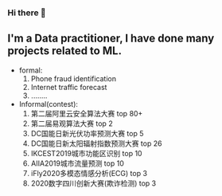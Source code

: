 ### Hi there 👋

I'm a Data practitioner, I have done many projects related to ML.
-
- formal:
    1. Phone fraud identification
    2. Internet traffic forecast
    3. ........
- Informal(contest):
    1. 第二届阿里云安全算法大赛         top 80+
    2. 第二届易观算法大赛               top 2
    3. DC国能日新光伏功率预测大赛        top 5
    4. DC国能日新太阳辐射指数预测大赛     top 26
    5. IKCEST2019城市功能区识别          top 10
    6. AIIA2019城市流量预测              top 10
    7. iFly2020多模态情感分析(ECG)      top 3
    8. 2020数字四川创新大赛(欺诈检测)    top 3

<!--
**wang-jinghui/wang-jinghui** is a ✨ _special_ ✨ repository because its `README.md` (this file) appears on your GitHub profile.

Here are some ideas to get you started:

- 🔭 I’m currently working on ...
- 🌱 I’m currently learning ...
- 👯 I’m looking to collaborate on ...
- 🤔 I’m looking for help with ...
- 💬 Ask me about ...
- 📫 How to reach me: ...
- 😄 Pronouns: ...
- ⚡ Fun fact: ...
-->
